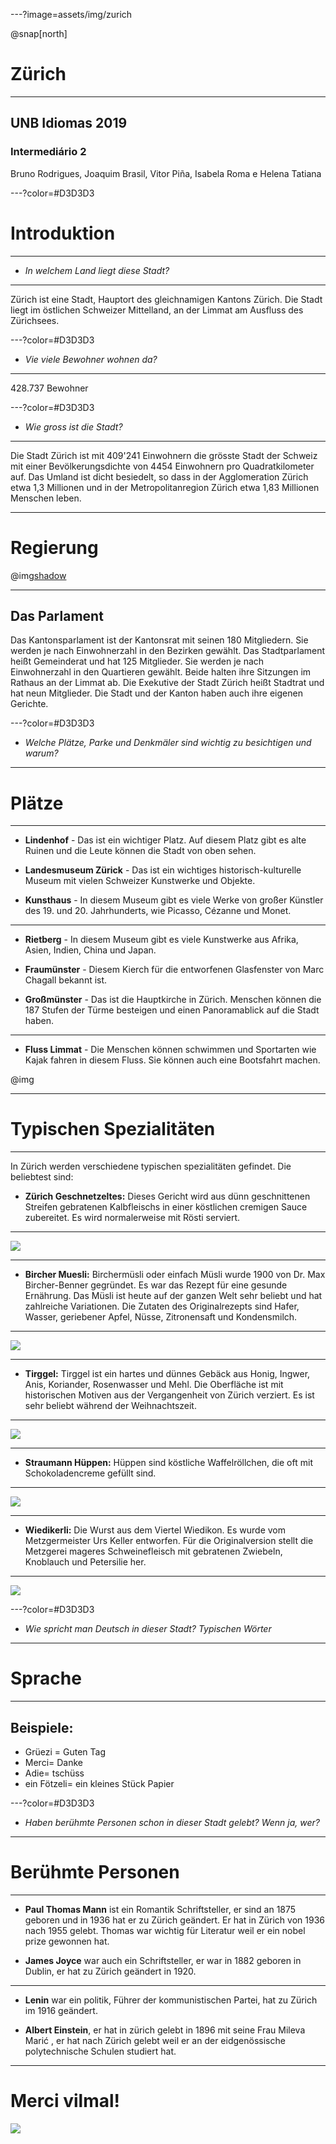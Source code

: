 ---?image=assets/img/zurich

@snap[north]
# Zürich

---

## UNB Idiomas 2019 

### Intermediário 2



 Bruno Rodrigues, Joaquim Brasil,
 Vitor Piña, Isabela Roma e Helena Tatiana



---?color=#D3D3D3

# Introduktion

---



- *In welchem Land liegt diese Stadt?*


---



Zürich  ist eine Stadt,  Hauptort des gleichnamigen Kantons Zürich. Die Stadt liegt im östlichen Schweizer Mittelland, an der Limmat am Ausfluss des Zürichsees. 



---?color=#D3D3D3


- *Vie viele Bewohner wohnen da?*

---

428.737 Bewohner


---?color=#D3D3D3

- *Wie gross ist die Stadt?*

---


Die Stadt Zürich ist mit 409'241 Einwohnern die grösste Stadt der Schweiz mit einer Bevölkerungsdichte von 4454 Einwohnern pro Quadratkilometer auf. Das Umland ist dicht besiedelt, so dass in der Agglomeration Zürich etwa 1,3 Millionen und in der Metropolitanregion Zürich etwa 1,83 Millionen Menschen leben.

---

  
# Regierung


@img[shadow](assets/img/kantonsrat.jpeg)

---

## Das Parlament
Das Kantonsparlament ist der Kantonsrat mit seinen 180 Mitgliedern. Sie werden je nach Einwohnerzahl in den Bezirken gewählt. Das Stadtparlament heißt Gemeinderat und hat 125 Mitglieder. Sie werden je nach Einwohnerzahl in den Quartieren gewählt. Beide halten ihre Sitzungen im Rathaus an der Limmat ab. 
Die Exekutive der Stadt Zürich heißt Stadtrat und hat neun Mitglieder. Die Stadt und der Kanton haben auch ihre eigenen Gerichte.



---?color=#D3D3D3

- *Welche Plätze, Parke und Denkmäler sind wichtig zu besichtigen und warum?*


---

# Plätze

---

- **Lindenhof** - Das ist ein wichtiger Platz. Auf diesem Platz gibt es alte Ruinen und die Leute können die Stadt von oben sehen.


- **Landesmuseum Zürick** - Das ist ein wichtiges historisch-kulturelle Museum mit vielen Schweizer Kunstwerke und Objekte.


- **Kunsthaus** - In diesem Museum gibt es viele Werke von großer Künstler des 19. und 20. Jahrhunderts, wie Picasso, Cézanne und Monet.

---

- **Rietberg** - In diesem Museum gibt es viele Kunstwerke aus Afrika, Asien, Indien, China und Japan.


- **Fraumünster** - Diesem Kierch für die entworfenen Glasfenster von Marc Chagall bekannt ist. 


- **Großmünster** - Das ist die Hauptkirche in Zürich. Menschen können die 187 Stufen der Türme besteigen und einen Panoramablick auf die Stadt haben.

---

- **Fluss Limmat** - Die Menschen können schwimmen und Sportarten wie Kajak fahren in diesem Fluss. Sie können auch eine Bootsfahrt machen.



 @img[](assets/img/limmat.jpg)
 
 
---

# Typischen Spezialitäten

---


In Zürich werden verschiedene typischen spezialitäten gefindet. Die beliebtest sind:
 
- **Zürich Geschnetzeltes:**
Dieses Gericht wird aus dünn geschnittenen Streifen gebratenen Kalbfleischs in einer köstlichen cremigen Sauce zubereitet. Es wird normalerweise mit Rösti serviert.

---

![](assets/img/geschnet.jpg)


---
 
- **Bircher Muesli:**
Birchermüsli oder einfach Müsli wurde 1900 von Dr. Max Bircher-Benner gegründet. Es war das Rezept für eine gesunde Ernährung. Das Müsli ist heute auf der ganzen Welt sehr beliebt und hat zahlreiche Variationen. Die Zutaten des Originalrezepts sind Hafer, Wasser, geriebener Apfel, Nüsse, Zitronensaft und Kondensmilch.

---

![](assets/img/muesli.jpg)

---
 
- **Tirggel:**
Tirggel ist ein hartes und dünnes Gebäck aus Honig, Ingwer, Anis, Koriander, Rosenwasser und Mehl. Die Oberfläche ist mit historischen Motiven aus der Vergangenheit von Zürich verziert. Es ist sehr beliebt während der Weihnachtszeit.

---

![](assets/img/tirgell.jpg)


---


 
- **Straumann Hüppen:**
Hüppen sind köstliche Waffelröllchen, die oft mit Schokoladencreme gefüllt sind.

---



![](assets/img/huppen.jpg)





---
 
- **Wiedikerli:**
Die Wurst aus dem Viertel Wiedikon. Es wurde vom Metzgermeister Urs Keller entworfen. Für die Originalversion stellt die Metzgerei mageres Schweinefleisch mit gebratenen Zwiebeln, Knoblauch und Petersilie her.

---



![](assets/img/wiedkerli.jpg)




---?color=#D3D3D3

- *Wie spricht man Deutsch  in dieser Stadt? Typischen Wörter*

---


# Sprache

---

## Beispiele:

- Grüezi = Guten Tag
- Merci= Danke
- Adie= tschüss
- ein Fötzeli= ein kleines Stück Papier



---?color=#D3D3D3


- *Haben berühmte Personen schon in dieser Stadt gelebt? Wenn ja, wer?*

---

# Berühmte Personen

---

- **Paul Thomas Mann** ist ein Romantik  Schriftsteller, er sind an 1875 geboren und in 1936 hat er zu Zürich geändert. Er hat in Zürich von 1936   nach 1955 gelebt. Thomas war wichtig für Literatur weil er ein nobel prize gewonnen hat. 

- **James Joyce** war auch ein Schriftsteller, er war in 1882 geboren in Dublin, er hat zu Zürich geändert in 1920.  

---

- **Lenin** war ein politik, Führer der kommunistischen Partei, hat zu Zürich im 1916 geändert.

- **Albert Einstein**, er hat in zürich gelebt in 1896 mit seine Frau Mileva Marić , er hat nach Zürich gelebt weil er an der eidgenössische polytechnische Schulen studiert hat.

---


# **Merci vilmal!**

![](assets/img/swisscostume.jpg)





